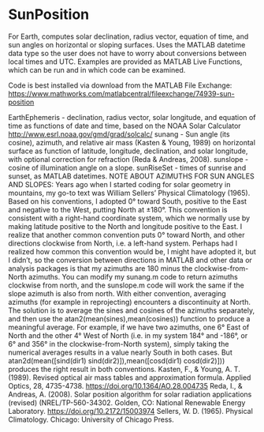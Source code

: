 # SunPosition
For Earth, computes solar declination, radius vector, equation of time, and sun angles on horizontal or sloping surfaces.
Uses the MATLAB datetime data type so the user does not have to worry about conversions between local times and UTC.
Examples are provided as MATLAB Live Functions, which can be run and in which code can be examined.

Code is best installed via download from the MATLAB File Exchange:
https://www.mathworks.com/matlabcentral/fileexchange/74939-sun-position

EarthEphemeris - declination, radius vector, solar longitude, and equation of time as functions of date and time, based on the NOAA Solar Calculator http://www.esrl.noaa.gov/gmd/grad/solcalc/
sunang - Sun angle (its cosine), azimuth, and relative air mass (Kasten & Young, 1989) on horizontal surface as function of latitude, longitude, declination, and solar longitude, with optional correction for refraction (Reda & Andreas, 2008).
sunslope - cosine of illumination angle on a slope.
sunRiseSet - times of sunrise and sunset, as MATLAB datetimes.
NOTE ABOUT AZIMUTHS FOR SUN ANGLES AND SLOPES: Years ago when I started coding for solar geometry in mountains, my go-to text was William Sellers’ Physical Climatology (1965). Based on his conventions, I adopted 0° toward South, positive to the East and negative to the West, putting North at ±180°. This convention is consistent with a right-hand coordinate system, which we normally use by making latitude positive to the North and longitude positive to the East. I realize that another common convention puts 0° toward North, and other directions clockwise from North, i.e. a left-hand system. Perhaps had I realized how common this convention would be, I might have adopted it, but I didn’t, so the conversion between directions in MATLAB and other data or analysis packages is that my azimuths are 180 minus the clockwise-from-North azimuths. You can modify my sunang.m code to return azimuths clockwise from north, and the sunslope.m code will work the same if the slope azimuth is also from north.
With either convention, averaging azimuths (for example in reprojecting) encounters a discontinuity at North. The solution is to average the sines and cosines of the azimuths separately, and then use the atan2(mean(sines),mean(cosines)) function to produce a meaningful average. For example, if we have two azimuths, one 6° East of North and the other 4° West of North (i.e. in my system 184° and -186°, or 6° and 356° in the clockwise-from-North system), simply taking the numerical averages results in a value nearly South in both cases. But atan2d(mean([sind(dir1) sind(dir2)]),mean([cosd(dir1) cosd(dir2)])) produces the right result in both conventions.
Kasten, F., & Young, A. T. (1989). Revised optical air mass tables and approximation formula. Applied Optics, 28, 4735-4738. https://doi.org/10.1364/AO.28.004735
Reda, I., & Andreas, A. (2008). Solar position algorithm for solar radiation applications (revised) (NREL/TP-560-34302. Golden, CO: National Renewable Energy Laboratory. https://doi.org/10.2172/15003974
Sellers, W. D. (1965). Physical Climatology. Chicago: University of Chicago Press.
